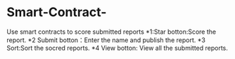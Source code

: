 # Smart-Contract-
Use smart contracts to score submitted reports
*1:Star botton:Score the report.
*2 Submit botton：Enter the name and publish the report.
*3 Sort:Sort the socred reports.
*4 View botton: View all the submitted reports.
